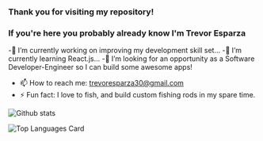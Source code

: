 ### Thank you for visiting my repository!
### If you're here you probably already know I'm Trevor Esparza


-🔭 I’m currently working on improving my development skill set...
-🌱 I’m currently learning React.js...
-👯 I’m looking for an opportunity as a Software Developer-Engineer so I can build some awesome apps!
- 📫 How to reach me: trevoresparza30@gmail.com
- ⚡ Fun fact: I love to fish, and build custom fishing rods in my spare time. 

![Github stats](https://github-readme-stats.vercel.app/api?username=esptrev&theme=highcontrast&show_icons=true&count_private=true)

![Top Languages Card](https://github-readme-stats.vercel.app/api/top-langs/?username=esptrev)
